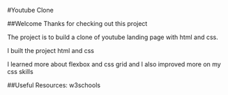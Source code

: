 #Youtube Clone

##Welcome
Thanks for checking out this project


The project is to build a clone of youtube landing page with html and css.


I built the project html and css


I learned more about flexbox and css grid and I also improved more on my css skills

##Useful Resources:
w3schools
